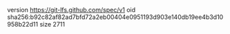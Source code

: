 version https://git-lfs.github.com/spec/v1
oid sha256:b92c82af82ad7bfd72a2eb00404e0951193d903e140db19ee4b3d10958b22d11
size 2711
